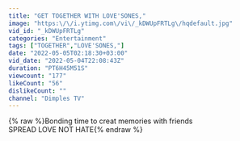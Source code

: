 ```yaml
---
title: "GET TOGETHER WITH LOVE'SONES,"
image: "https:\/\/i.ytimg.com\/vi\/_kDWUpFRTLg\/hqdefault.jpg"
vid_id: "_kDWUpFRTLg"
categories: "Entertainment"
tags: ["TOGETHER","LOVE'SONES,"]
date: "2022-05-05T02:18:30+03:00"
vid_date: "2022-05-04T22:08:43Z"
duration: "PT6H45M51S"
viewcount: "177"
likeCount: "56"
dislikeCount: ""
channel: "Dimples TV"
---
```

{% raw %}Bonding time to creat memories with friends<br />SPREAD LOVE NOT HATE{% endraw %}
